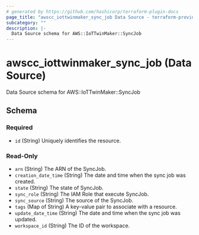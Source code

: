 ```yaml
---
# generated by https://github.com/hashicorp/terraform-plugin-docs
page_title: "awscc_iottwinmaker_sync_job Data Source - terraform-provider-awscc"
subcategory: ""
description: |-
  Data Source schema for AWS::IoTTwinMaker::SyncJob
---
```


# awscc_iottwinmaker_sync_job (Data Source)

Data Source schema for AWS::IoTTwinMaker::SyncJob



<!-- schema generated by tfplugindocs -->
## Schema

### Required

- `id` (String) Uniquely identifies the resource.

### Read-Only

- `arn` (String) The ARN of the SyncJob.
- `creation_date_time` (String) The date and time when the sync job was created.
- `state` (String) The state of SyncJob.
- `sync_role` (String) The IAM Role that execute SyncJob.
- `sync_source` (String) The source of the SyncJob.
- `tags` (Map of String) A key-value pair to associate with a resource.
- `update_date_time` (String) The date and time when the sync job was updated.
- `workspace_id` (String) The ID of the workspace.
